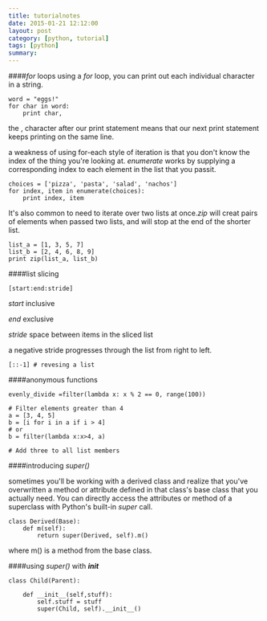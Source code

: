 ```yaml
---
title: tutorialnotes
date: 2015-01-21 12:12:00
layout: post
category: [python, tutorial]
tags: [python]
summary: 
---
```

####*for* loops
using a *for* loop, you can print out each individual character in a string.
	
	word = "eggs!"
	for char in word:
		print char,
the , character after our print statement means that our next print statement keeps printing on the same line.

a weakness of using for-each style of iteration is that you don't know the index of the thing you're looking at.
*enumerate* works by supplying a corresponding index to each element in the list that you passit.
	
	choices = ['pizza', 'pasta', 'salad', 'nachos']
	for index, item in enumerate(choices):
		print index, item

It's also common to need to iterate over two lists at once.*zip* will creat pairs of elements when passed two lists, and will stop at the end of the shorter list.
	
	list_a = [1, 3, 5, 7]
	list_b = [2, 4, 6, 8, 9]
	print zip(list_a, list_b)
	
	
####list slicing

	[start:end:stride]
*start* inclusive

*end* exclusive

*stride* space between items in the sliced list

a negative stride progresses through the list from right to left.

	[::-1] # revesing a list

####anonymous functions
	
	evenly_divide =filter(lambda x: x % 2 == 0, range(100))
	
	# Filter elements greater than 4
	a = [3, 4, 5]
	b = [i for i in a if i > 4]
	# or
	b = filter(lambda x:x>4, a)
	
	# Add three to all list members
	
	
####introducing *super()*

sometimes you'll be working with a derived class and realize that you've overwritten a method or attribute defined in that class's base class that you actually need.
You can directly access the attributes or method of a superclass with Python's built-in *super* call.

	class Derived(Base):
		def m(self):
			return super(Derived, self).m()
where m() is a method from the base class.

####using *super()* with *__init__*

	class Child(Parent):
		
		def __init__(self,stuff):
			self.stuff = stuff
			super(Child, self).__init__()

